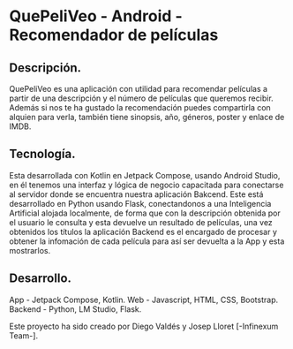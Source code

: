# QuePeliVeo - Android - Recomendador de películas

## Descripción.

QuePeliVeo es una aplicación con utilidad para recomendar películas a partir de una descripción y el número de películas que queremos recibir. Además si nos te ha gustado la recomendación puedes compartirla con alquien para verla, también tiene sinopsis, año, géneros, poster y enlace de IMDB.

## Tecnología.

Esta desarrollada con Kotlin en Jetpack Compose, usando Android Studio, en él tenemos una interfaz y lógica de negocio capacitada para conectarse al servidor donde se encuentra nuestra aplicación Bakcend. Este está desarrollado en Python usando Flask, conectandonos a una Inteligencia Artificial alojada localmente, de forma que con la descripción obtenida por el usuario le consulta y esta devuelve un resultado de películas, una vez obtenidos los títulos la aplicación Backend es el encargado de procesar y obtener la infomación de cada película para así ser devuelta a la App y esta mostrarlos.

## Desarrollo.

App - Jetpack Compose, Kotlin.
Web - Javascript, HTML, CSS, Bootstrap.
Backend - Python, LM Studio, Flask.

Este proyecto ha sido creado por Diego Valdés y Josep Lloret [-Infinexum Team-].
